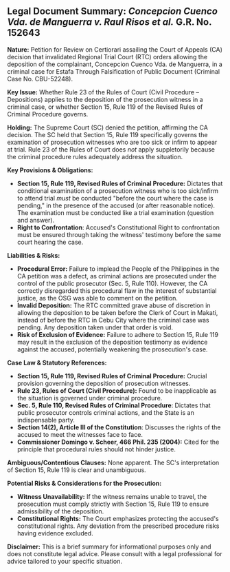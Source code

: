 ## Legal Document Summary: *Concepcion Cuenco Vda. de Manguerra v. Raul Risos et al.* G.R. No. 152643

**Nature:** Petition for Review on Certiorari assailing the Court of Appeals (CA) decision that invalidated Regional Trial Court (RTC) orders allowing the deposition of the complainant, Concepcion Cuenco Vda. de Manguerra, in a criminal case for Estafa Through Falsification of Public Document (Criminal Case No. CBU-52248).

**Key Issue:** Whether Rule 23 of the Rules of Court (Civil Procedure – Depositions) applies to the deposition of the prosecution witness in a criminal case, or whether Section 15, Rule 119 of the Revised Rules of Criminal Procedure governs.

**Holding:** The Supreme Court (SC) denied the petition, affirming the CA decision. The SC held that Section 15, Rule 119 specifically governs the examination of prosecution witnesses who are too sick or infirm to appear at trial. Rule 23 of the Rules of Court does *not* apply suppletorily because the criminal procedure rules adequately address the situation.

**Key Provisions & Obligations:**

*   **Section 15, Rule 119, Revised Rules of Criminal Procedure:** Dictates that conditional examination of a prosecution witness who is too sick/infirm to attend trial *must* be conducted "before the court where the case is pending," in the presence of the accused (or after reasonable notice). The examination must be conducted like a trial examination (question and answer).
* **Right to Confrontation**: Accused's Constitutional Right to confrontation must be ensured through taking the witness' testimony before the same court hearing the case.

**Liabilities & Risks:**

*   **Procedural Error:** Failure to implead the People of the Philippines in the CA petition was a defect, as criminal actions are prosecuted under the control of the public prosecutor (Sec. 5, Rule 110). However, the CA correctly disregarded this procedural flaw in the interest of substantial justice, as the OSG was able to comment on the petition.
*   **Invalid Deposition:** The RTC committed grave abuse of discretion in allowing the deposition to be taken before the Clerk of Court in Makati, instead of before the RTC in Cebu City where the criminal case was pending. Any deposition taken under that order is void.
*   **Risk of Exclusion of Evidence:** Failure to adhere to Section 15, Rule 119 may result in the exclusion of the deposition testimony as evidence against the accused, potentially weakening the prosecution's case.

**Case Law & Statutory References:**

*   **Section 15, Rule 119, Revised Rules of Criminal Procedure:** Crucial provision governing the deposition of prosecution witnesses.
*   **Rule 23, Rules of Court (Civil Procedure):** Found to be inapplicable as the situation is governed under criminal procedure.
*   **Sec. 5, Rule 110, Revised Rules of Criminal Procedure**: Dictates that public prosecutor controls criminal actions, and the State is an indispensable party.
* **Section 14(2), Article III of the Constitution**: Discusses the rights of the accused to meet the witnesses face to face.
*   **Commissioner Domingo v. Scheer, 466 Phil. 235 (2004):** Cited for the principle that procedural rules should not hinder justice.

**Ambiguous/Contentious Clauses:** None apparent. The SC's interpretation of Section 15, Rule 119 is clear and unambiguous.

**Potential Risks & Considerations for the Prosecution:**

*   **Witness Unavailability:** If the witness remains unable to travel, the prosecution must comply strictly with Section 15, Rule 119 to ensure admissibility of the deposition.
*   **Constitutional Rights:** The Court emphasizes protecting the accused's constitutional rights. Any deviation from the prescribed procedure risks having evidence excluded.

**Disclaimer:** This is a brief summary for informational purposes only and does not constitute legal advice. Please consult with a legal professional for advice tailored to your specific situation.
